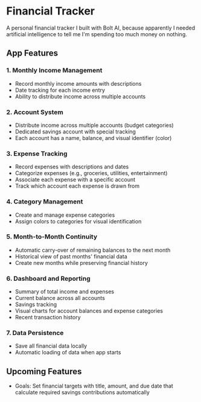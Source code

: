 # Financial Tracker

A personal financial tracker I built with Bolt AI, because apparently I needed artificial intelligence to tell me I'm spending too much money on nothing.

## App Features

### 1. Monthly Income Management

- Record monthly income amounts with descriptions
- Date tracking for each income entry
- Ability to distribute income across multiple accounts

### 2. Account System

- Distribute income across multiple accounts (budget categories)
- Dedicated savings account with special tracking
- Each account has a name, balance, and visual identifier (color)

### 3. Expense Tracking

- Record expenses with descriptions and dates
- Categorize expenses (e.g., groceries, utilities, entertainment)
- Associate each expense with a specific account
- Track which account each expense is drawn from

### 4. Category Management

- Create and manage expense categories
- Assign colors to categories for visual identification

### 5. Month-to-Month Continuity

- Automatic carry-over of remaining balances to the next month
- Historical view of past months' financial data
- Create new months while preserving financial history

### 6. Dashboard and Reporting

- Summary of total income and expenses
- Current balance across all accounts
- Savings tracking
- Visual charts for account balances and expense categories
- Recent transaction history

### 7. Data Persistence

- Save all financial data locally
- Automatic loading of data when app starts

## Upcoming Features

- Goals: Set financial targets with title, amount, and due date that calculate required savings contributions automatically
